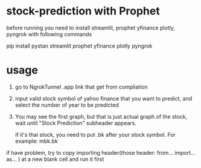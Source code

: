 # stock-prediction with Prophet
before running you need to install streamlit, prophet yfinance plotly, pyngrok with following commands

pip install pystan streamlit prophet yfinance plotly pyngrok

# usage
1) go to NgrokTunnel .app link that get from compliation
2) input valid stock symbol of yahoo finance that you want to predict, and select the number of year to be predicted
3) You may see the first graph, but that is just actual graph of the stock, wait until "Stock Prediction" subheader appears.

   if it's thai stock, you need to put .bk after your stock symbol. For example: mbk.bk

if have problem, try to copy importing header(those header: from... import... as... ) at a new blank cell and run it first

